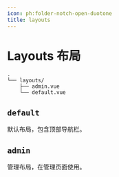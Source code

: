 ```yaml
---
icon: ph:folder-notch-open-duotone
title: layouts
---
```


# Layouts 布局

```
.
└── layouts/
    ├── admin.vue
    └── default.vue
```

## `default`

默认布局，包含顶部导航栏。

## `admin`

管理布局，在管理页面使用。
